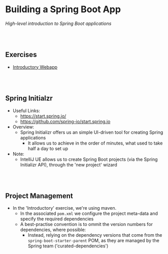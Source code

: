 # Building a Spring Boot App
*High-level introduction to Spring Boot applications*

<br>
<br>

## Exercises
* [Introductory Webapp](./exercises/introduction)

<br>
<br>

## Spring Initialzr
* Useful Links:
    * https://start.spring.io/
    * https://github.com/spring-io/start.spring.io
* Overview:
    * Spring Initializr offers us an simple UI-driven tool for creating Spring applications
        * It allows us to achieve in the order of minutes, what used to take half a day to set up
* Note:
    * IntelliJ UE allows us to create Spring Boot projects (via the Spring Initializr API), through the 'new project' wizard

<br>
<br>

## Project Management
* In the 'Introductory' exercise, we're using maven.
    * In the associated `pom.xml` we configure the project meta-data and specify the required dependencies
    * A best-practise convention is to ommit the version numbers for dependencies, where possible:
        * Instead, relying on the dependency versions that come from the `spring-boot-starter-parent` POM, as they are managed by the Spring team ('curated-dependencies')